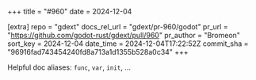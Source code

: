 +++
title = "#960"
date = 2024-12-04

[extra]
repo = "gdext"
docs_rel_url = "gdext/pr-960/godot"
pr_url = "https://github.com/godot-rust/gdext/pull/960"
pr_author = "Bromeon"
sort_key = 2024-12-04
date_time = 2024-12-04T17:22:52Z
commit_sha = "96916fad743454240fd8a713a1d1355b528a0c34"
+++

Helpful doc aliases: `func`, `var`, `init`, ...
